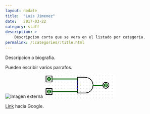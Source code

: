 ```yaml
---
layout: nodate
title:  "Luis Jimenez"
date:   2017-03-22
category: staff
description: >
    Descripcion corta que se vera en el listado por categoria.
permalink: /:categories/:title.html
---
```


Descripcion o biografia.

Pueden escribir varios parrafos.

![Imagen externa](http://i.imgur.com/clKyho4.jpg)
![Imagen local](/assets/img/ejemplo/and.gif)

[Link](https://www.google.com) hacia Google.